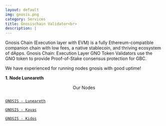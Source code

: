 ```yaml
---
layout: default
img: gnosis.png
category: Services
title: Gnosischain Validator<br>
description: |
---
```

Gnosis Chain (Execution layer with EVM) is a fully Ethereum-compatible companion chain with low fees, a native stablecoin, and thriving ecosystem of dApps. Gnosis Chain: Execution Layer GNO Token Validators use the GNO token to provide Proof-of-Stake consensus protection for GBC.

We have experienced for running nodes gnosis with good uptime!

<b> 1. Node Luneareth </b> 
<p align="center">Our Nodes</p>

<pre>
<code>
<a href="https://beacon.gnosischain.com/validator/b6c314d24b91f98ae3afea3ba2a5ef8bf234668c15091e5ab06cb7a7b30e93f69b4bedac2116042afc22867c6c8e1992#deposits" target="_blank">GNOSIS - Luneareth</a><br>
<a href="https://beacon.gnosischain.com/validator/a86db6d31fe12daf277a6f61b3eed7814023a2778a389e29b4f65c3493d8c841d3c1088750f082e3e02270c0416519f3" target="_blank">GNOSIS - Kayas</a><br>
<a href="https://beacon.gnosischain.com/validator/ac1b98d659732e83f341b84bb1f826c28f0179b081d7f0695f876b8a0d5023ac2563b288b67073a4cfc81d38c3143c6d" target="_blank">GNOSIS - Kidos</a>
</code>
</pre>
